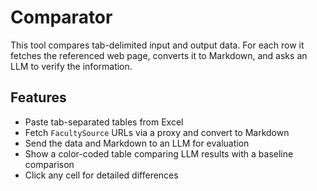 # Comparator

This tool compares tab-delimited input and output data. For each row it fetches the referenced web page, converts it to Markdown, and asks an LLM to verify the information.

## Features

- Paste tab-separated tables from Excel
- Fetch `FacultySource` URLs via a proxy and convert to Markdown
- Send the data and Markdown to an LLM for evaluation
- Show a color-coded table comparing LLM results with a baseline comparison
- Click any cell for detailed differences
